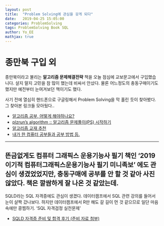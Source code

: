 ```yaml
---
layout: post
title:  "Problem Solving에 관심을 갖게 되다"
date:   2019-04-25 15:05:00
categories: ProblemSolving
tags: ProblemSolving Book SQL
author: Yo_EE
mathjax: true
---
```

# 종만북 구입 외
종만북이라고 불리는 **알고리즘 문제해결전략** 책을 오늘 점심에 교보문고에서 구입했습니다. 살지 말지 고민을 참 많이 했는데 비싸서 안샀다. 물론 어느정도의 충동구매이기도 했지만 예전부터 눈여겨보던 책이기도 했다.

사기 전에 열심히 핸드폰으로 구글링해서 Problem Solving을 막 홀린 듯이 찾아봤다. 그 찾아본 링크들 모아뒀다..

* [알고리즘 공부, 어떻게 해야하나요?](https://baactree.tistory.com/52)
* [plzrun’s algorithm :: 알고리즘 문제풀이(PS) 시작하기](https://plzrun.tistory.com/entry/%EC%95%8C%EA%B3%A0%EB%A6%AC%EC%A6%98-%EB%AC%B8%EC%A0%9C%ED%92%80%EC%9D%B4PS-%EC%8B%9C%EC%9E%91%ED%95%98%EA%B8%B0)
* [알고리즘 교재 추천](https://jellybinn.tistory.com/m/1)
* [내가 한 컴퓨터 공부들과 공부 방법 등.](https://qkqhxla1.tistory.com/m/802)

---
뜬금없게도 컴퓨터 그래픽스 운용기능사 필기 책인 ‘2019 이기적 컴퓨터그래픽스운용기능사 필기 미니족보’ 에도 관심이 생겼었었지만, 충동구매에 공부를 안 할 것 같아 사진 않았다. 책은 깔쌈하게 잘 나온 것 같았는데.
---
SQLD라는 SQL 자격증에도 관심이 생겼다. 데이터캠프에서 SQL 관련 강의를 들어서 눈이 살짝 갔나보다. 하지만 데이터캠프에서 R만 해도 갈 길이 먼 것 같으므로 일단 마음속에만 콩찜하기.
‘SQL 자격검정 실전문제’
* [SQLD 자격증 준비 및 합격 후기 (준비 자료 첨부)](https://goddaehee.tistory.com/m/71)
